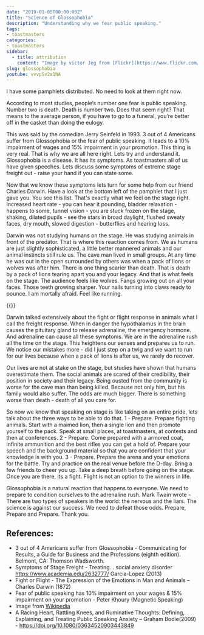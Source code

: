 ```yaml
---
date: "2019-01-05T00:00:00Z"
title: "Science of Glossophobia"
description: "Understanding why we fear public speaking."
tags:
- toastmasters
categories:
- toastmasters
sidebar:
  - title: attribution
    content: "Image by victor Jeg from [Flickr](https://www.flickr.com/photos/28405532@N02/2814951286)"
slug: glossophobia
youtube: vvvpSv2a1NA
---
```


I have some pamphlets distributed. No need to look at them right now.

According to most studies, people’s number one fear is public speaking. Number two is death. Death is number two. Does that seem right? That means to the average person, if you have to go to a funeral, you’re better off in the casket than doing the eulogy.

This was said by the comedian Jerry Seinfeld in 1993. 3 out of 4 Americans suffer from Glossophobia or the fear of public speaking. It leads to a 10% impairment of wages and 15% impairment in your promotion. This thing is very real. That is why we are all here right. Lets try and understand it. Glossophobia is a disease. It has its symptoms. As toastmasters all of us have given speeches. Lets discuss some symptoms of extreme stage freight out - raise your hand if you can state some.

Now that we know these symptoms lets turn for some help from our friend Charles Darwin. Have a look at the bottom left of the pamphlet that I just gave you. You see this list. That's exactly what we feel on the stage right. Increased heart rate - you can hear it pounding, bladder relaxation - happens to some, tunnel vision - you are stuck frozen on the stage, shaking, dilated pupils - see the stars in broad daylight, flushed sweaty faces, dry mouth, slowed digestion - butterflies and hearing loss.

Darwin was not studying humans on the stage. He was studying animals in front of the predator. That is where this reaction comes from. We as humans are just slightly sophisticated, a little better mannered animals and our animal instincts still rule us. The cave man lived in small groups. At any time he was out in the open surrounded by others was when a pack of lions or wolves was after him. There is one thing scarier than death. That is death by a pack of lions tearing apart you and your legacy. And that is what feels on the stage. The audience feels like wolves. Fangs growing out on all your faces. Those teeth growing sharper. Your nails turning into claws ready to pounce. I am mortally afraid. Feel like running.

{{<fig alt="Fight or Flight" width="2000" height="4373" src="response.png" title="Fight or Flight Response" class="float-3" >}}


Darwin talked extensively about the fight or flight response in animals what I call the freight response. When in danger the hypothalamus in the brain causes the pituitary gland to release adrenaline, the emergency hormone. And adrenaline can cause all these symptoms. We are in the adrenaline rush all the time on the stage. This heightens our senses and prepares us to run. We notice our mistakes more - did I just step on a twig and we want to run for our lives because when a pack of lions is after us, we rarely do recover.

Our lives are not at stake on the stage, but studies have shown that humans overestimate them. The social animals are scared of their credibility, their position in society and their legacy. Being ousted from the community is worse for the cave man than being killed. Because not only him, but his family would also suffer. The odds are much bigger. There is something worse than death - death of all you care for.

So now we know that speaking on stage is like taking on an entire pride, lets talk about the three ways to be able to do that. 1 - Prepare. Prepare fighting animals. Start with a maimed lion, then a single lion and then promote yourself to the pack. Speak at small places, at toastmasters, at contests and then at conferences. 2 - Prepare. Come prepared with a armored coat, infinite ammunition and the best rifles you can get a hold of. Prepare your speech and the background material so that you are confident that your knowledge is with you. 3 - Prepare. Prepare the arena and your emotions for the battle. Try and practice on the real venue before the D-day. Bring a few friends to cheer you up. Take a deep breath before going on the stage. Once you are there, its a fight. Flight is not an option to the winners in life.

Glossophobia is a natural reaction that happens to everyone. We need to prepare to condition ourselves to the adrenaline rush. Mark Twain wrote - There are two types of speakers in the world: the nervous and the liars. The science is against our success. We need to defeat those odds. Prepare, Prepare and Prepare. Thank you.

## References:
-	3 out of 4 Americans suffer from Glossophobia - Communicating for Results, a Guide for Business and the Professions (eighth edition). Belmont, CA: Thomson Wadsworth.
-	Symptoms of Stage Freight - Treating… social anxiety disorder https://www.academia.edu/2632777/ Garcia-Lopez (2013)
-	Fight or Flight - The Expression of the Emotions in Man and Animals – Charles Darwin (1872)
-	Fear of public speaking has 10% impairment on your wages & 15% impairment on your promotion - Peter Khoury (Magnetic Speaking)
-	Image from [Wikipedia](https://commons.wikimedia.org/wiki/File:The_Fight_or_Flight_Response.png)
-	A Racing Heart, Rattling Knees, and Ruminative Thoughts: Defining, Explaining, and Treating Public Speaking Anxiety – Graham Bodie(2009) - https://doi.org/10.1080/03634520903443849
